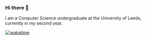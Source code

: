 ### Hi there 👋

I am a Computer Science undergraduate at the University of Leeds, currently in my second year.

[![wakatime](https://wakatime.com/badge/user/b9c777e9-b881-49ee-a41b-0b878487bf14.svg)](https://wakatime.com/@b9c777e9-b881-49ee-a41b-0b878487bf14)
<!--
**ekralc/ekralc** is a ✨ _special_ ✨ repository because its `README.md` (this file) appears on your GitHub profile.

Here are some ideas to get you started:

- 🔭 I’m currently working on ...
- 🌱 I’m currently learning ...
- 👯 I’m looking to collaborate on ...
- 🤔 I’m looking for help with ...
- 💬 Ask me about ...
- 📫 How to reach me: ...
- 😄 Pronouns: ...
- ⚡ Fun fact: ...
-->
